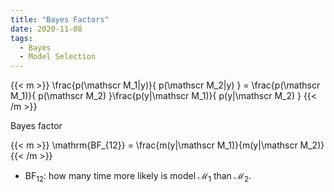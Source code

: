 ```yaml
---
title: "Bayes Factors"
date: 2020-11-08
tags:
  - Bayes
  - Model Selection
---
```


{{< m >}}
\frac{p(\mathscr M_1|y)}{ p(\mathscr M_2|y) } = \frac{p(\mathscr M_1)}{ p(\mathscr M_2) }\frac{p(y|\mathscr M_1)}{ p(y|\mathscr M_2) }
{{< /m >}}

Bayes factor

{{< m >}}
\mathrm{BF_{12}} = \frac{m(y|\mathscr M_1)}{m(y|\mathscr M_2)}
{{< /m >}}

- $\mathrm{BF_{12}}$: how many time more likely is model $\mathscr M_1$ than $\mathscr M_2$.

